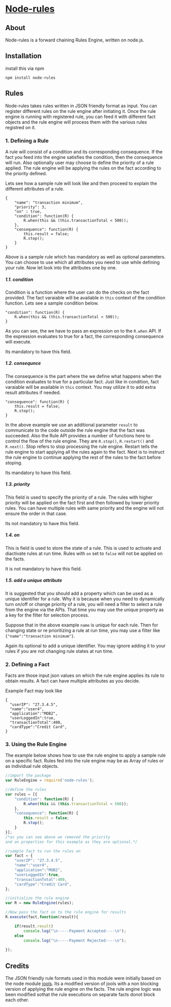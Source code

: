 [Node-rules](http://mithunsatheesh.github.io/node-rules)
=====

## About

Node-rules is a forward chaining Rules Engine, written on node.js.

## Installation

install this via npm

    npm install node-rules


## Rules 

Node-rules takes rules written in JSON friendly format as input. You can register different rules on the rule engine after initiating it. Once the rule engine is running with registered rule, you can feed it with different fact objects and the rule engine will process them with the various rules registred on it.


### 1. Defining a Rule

A rule will consist of a condition and its corresponding consequence. If the fact you feed into the engine satisfies the condition, then the consequence will run. Also optionally user may choose to define the priority of a rule applied. The rule engine will be applying the rules on the fact according to the priority defined.

Lets see how a sample rule will look like and then proceed to explain the different attributes of a rule.

    {
		"name": "transaction minimum",
		"priority": 3,
		"on" : true,
		"condition": function(R) {
			R.when(this && (this.transactionTotal < 500));
		},
		"consequence": function(R) {
			this.result = false;
			R.stop();
		}
	}

Above is a sample rule which has mandatory as well as optional parameters. You can choose to use which all attributes you need to use while defining your rule. Now let look into the attributes one by one.

##### 1.1. condition
Condition is a function where the user can do the checks on the fact provided. The fact varaiable will be available in `this` context of the condition function. Lets see a sample condition below.

	"condition": function(R) {
		R.when(this && (this.transactionTotal < 500));
	}

As you can see, the we have to pass an expression on to the `R.when` API. If the expression evaluates to true for a fact, the corresponding consequence will execute.

Its mandatory to have this field.

##### 1.2. consequnce
The consequence is the part where the we define what happens when the condition evaluates to true for a particular fact. Just like in condition, fact varaiable will be available in `this` context. You may utilize it to add extra result attributes if needed.

    "consequence": function(R) {
		this.result = false;
		R.stop();
	}
In the above example we use an additional parameter `result` to communicate to the code outside the rule engine that the fact was succeeded. Also the Rule API provides a number of functions here to control the flow of the rule engine. They are `R.stop()`, `R.restart()` and `R.next()`. Stop refers to stop processing the rule engine. Restart tells the rule engine to start applying all the rules again to the fact. Next is to instruct the rule engine to continue applying the rest of the rules to the fact before stoping. 

Its mandatory to have this field.

##### 1.3. priority
This field is used to specify the priority of a rule. The rules with higher priority will be applied on the fact first and then followed by lower priority rules. You can have multiple rules with same priority and the engine will not ensure the order in that case.

Its not mandatory to have this field.

##### 1.4. on
This is field is used to store the state of a rule. This is used to activate and diactivate rules at run time. Rules with `on` set to `false` will not be applied on the facts.

It is not mandatory to have this field.

##### 1.5. add a unique attribute
It is suggested that you should add a property which can be used as a unique identifier for a rule. Why it is because when you need to dynamically turn on/off or change priority of a rule, you will need a filter to select a rule from the engine via the APIs. That time you may use the unique property as a key for the filter for selection process.

Suppose that in the above example `name` is unique for each rule. Then for changing state or re prioritizing a rule at run time, you may use a filter like `{"name":"transaction minimum"}`. 

Again its optional to add a unique identifier. You may ignore adding it to your rules if you are not changing rule states at run time.


### 2. Defining a Fact
Facts are those input json values on which the rule engine applies its rule to obtain results. A fact can have multiple attributes as you decide.

Example Fact may look like

	{
	  "userIP": "27.3.4.5",
	  "name":"user4",
	  "application":"MOB2",
	  "userLoggedIn":true,
	  "transactionTotal":400,
	  "cardType":"Credit Card",
    }
	
### 3. Using the Rule Engine

The example below shows how to use the rule engine to apply a sample rule on a specific fact. Rules fed into the rule engine may be as Array of rules or as individual rule objects.
	
``` js
//import the package
var RuleEngine = require('node-rules');

//define the rules
var rules = [{
	"condition": function(R) {
		R.when(this && (this.transactionTotal < 500));
	},
	"consequence": function(R) {
		this.result = false;
		R.stop();
	}
}];
/*as you can see above we removed the priority 
and on properties for this example as they are optional.*/ 

//sample fact to run the rules on	
var fact = {
    "userIP": "27.3.4.5",
    "name":"user4",
    "application":"MOB2",
    "userLoggedIn":true,
    "transactionTotal":400,
    "cardType":"Credit Card",
};

//initialize the rule engine
var R = new RuleEngine(rules);

//Now pass the fact on to the rule engine for results
R.execute(fact,function(result){ 

	if(result.result) 
		console.log("\n-----Payment Accepted----\n"); 
	else 
		console.log("\n-----Payment Rejected----\n");
	
});
```


## Credits

The JSON friendly rule formats used in this module were initially based on the node module [jools](https://github.com/tdegrunt/jools). 
Its a modified version of jools with a non blocking version of applying the rule engine on the facts.
The rule engine logic was been modified sothat the rule executions on separate facts donot block each other.
